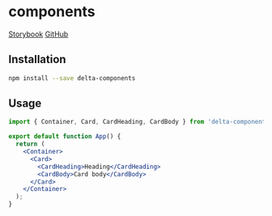 # components

[Storybook](https://alexndremelyanov.github.io/components)
[GitHub](https://github.com/alexndremelyanov/components)

## Installation

```sh
npm install --save delta-components
```

## Usage

```jsx
import { Container, Card, CardHeading, CardBody } from 'delta-components';

export default function App() {
  return (
    <Container>
      <Card>
        <CardHeading>Heading</CardHeading>
        <CardBody>Card body</CardBody>
      </Card>
    </Container>
  );
}
```
